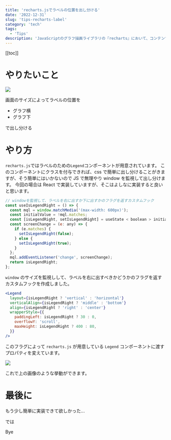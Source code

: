```yaml
---
title: 'recharts.jsでラベルの位置を出し分ける'
date: '2022-12-31'
slug: 'tips-recharts-label'
category: 'tech'
tags:
  - 'Tips'
description: 'JavaScriptのグラフ描画ライブラリの『recharts』において、コンテンツ幅が広いときはラベルをグラフの横に、狭いときはラベルをグラフの下に出し分けるのを実装するのに少し手間取ったのでtipsとして記事に残します。'
---
```


[[toc]]

# やりたいこと

<img src="@image/recharts_label.gif">

画面のサイズによってラベルの位置を

- グラフ横
- グラフ下

で出し分ける

# やり方

`recharts.js`ではラベルのための`Legend`コンポーネントが用意されています。
このコンポーネントにクラスを付与できれば、css で簡単に出し分けることがきますが、そう簡単にはいかないので JS で無理やり window を監視して出し分けます。
今回の場合は React で実装していますが、そこはよしなに実装すると良いと思います。

```javascript
// windowを監視して、ラベルを右に出すか下に出すかのフラグを返すカスタムフック
const useIsLegendRight = () => {
  const mql = window.matchMedia('(max-width: 600px)');
  const initialValue = !mql.matches;
  const [isLegendRight, setIsLegendRight] = useState < boolean > initialValue;
  const screenChange = (e: any) => {
    if (e.matches) {
      setIsLegendRight(false);
    } else {
      setIsLegendRight(true);
    }
  };
  mql.addEventListener('change', screenChange);
  return isLegendRight;
};
```

`window` のサイズを監視しして、ラベルを右に出すべきかどうかのフラグを返すカスタムフックを作成しました。

```jsx
<Legend
  layout={isLegendRight ? 'vertical' : 'horizontal'}
  verticalAlign={isLegendRight ? 'middle' : 'bottom'}
  align={isLegendRight ? 'right' : 'center'}
  wrapperStyle={{
    paddingLeft: isLegendRight ? 30 : 0,
    overflowY: 'scroll',
    maxHeight: isLegendRight ? 400 : 80,
  }}
/>
```

このフラグによって `recharts.js` が用意している `Legend` コンポーネントに渡すプロパティを変えています。

<img src="@image/recharts_label.gif">

これで上の画像のような挙動ができます。

# 最後に

もう少し簡単に実装できて欲しかった...

では

Bye
